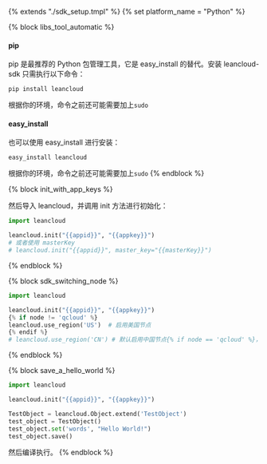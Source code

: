 {% extends "./sdk_setup.tmpl" %}
{% set platform_name = "Python" %}

{% block libs_tool_automatic %}

#### pip

pip 是最推荐的 Python 包管理工具，它是 easy_install 的替代。安装 leancloud-sdk 只需执行以下命令：
```
pip install leancloud
```
根据你的环境，命令之前还可能需要加上`sudo`

#### easy_install

也可以使用 easy_install 进行安装：
```
easy_install leancloud
```
根据你的环境，命令之前还可能需要加上`sudo`
{% endblock %}

{% block init_with_app_keys %}

然后导入 leancloud，并调用 init 方法进行初始化：

```python
import leancloud

leancloud.init("{{appid}}", "{{appkey}}")
# 或者使用 masterKey
# leancloud.init("{{appid}}", master_key="{{masterKey}}")
```

{% endblock %}

{% block sdk_switching_node %}
```python
import leancloud

leancloud.init("{{appid}}", "{{appkey}}")
{% if node != 'qcloud' %}
leancloud.use_region('US')  # 启用美国节点
{% endif %}
# leancloud.use_region('CN') # 默认启用中国节点{% if node == 'qcloud' %}，目前仅支持中国节点。{% endif %}
```
{% endblock %}

{% block save_a_hello_world %}
```python
import leancloud

leancloud.init("{{appid}}", "{{appkey}}")

TestObject = leancloud.Object.extend('TestObject')
test_object = TestObject()
test_object.set('words', "Hello World!")
test_object.save()
```

然后编译执行。
{% endblock %}
